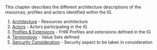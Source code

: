 This chapter describes the different architecture descriptions of the resources, profiles and actors identified within the IG.

1. [Architecture](architecure.html) - Resources architecture
2. [Actors](actors.html) - Actors participating in the IG
3. [Profiles & Extensions](profiles.html) - FHIR Profiles and extensions defined in the IG
4. [Terminology](terminology.html) - Value Sets defined
5. [Sercurity Consideration](sec.html) - Security aspect to be taken in consideration